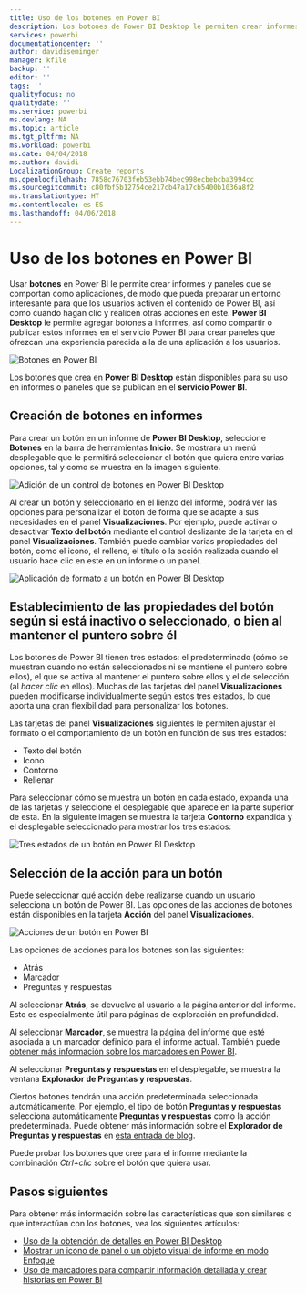 ```yaml
---
title: Uso de los botones en Power BI
description: Los botones de Power BI Desktop le permiten crear informes y paneles que se comportan como aplicaciones y profundizan en la interacción con los usuarios
services: powerbi
documentationcenter: ''
author: davidiseminger
manager: kfile
backup: ''
editor: ''
tags: ''
qualityfocus: no
qualitydate: ''
ms.service: powerbi
ms.devlang: NA
ms.topic: article
ms.tgt_pltfrm: NA
ms.workload: powerbi
ms.date: 04/04/2018
ms.author: davidi
LocalizationGroup: Create reports
ms.openlocfilehash: 7858c76703feb53ebb74bec998ecbebcba3994cc
ms.sourcegitcommit: c80fbf5b12754ce217cb47a17cb5400b1036a8f2
ms.translationtype: HT
ms.contentlocale: es-ES
ms.lasthandoff: 04/06/2018
---
```

# <a name="using-buttons-in-power-bi"></a>Uso de los botones en Power BI
Usar **botones** en Power BI le permite crear informes y paneles que se comportan como aplicaciones, de modo que pueda preparar un entorno interesante para que los usuarios activen el contenido de Power BI, así como cuando hagan clic y realicen otras acciones en este. **Power BI Desktop** le permite agregar botones a informes, así como compartir o publicar estos informes en el servicio Power BI para crear paneles que ofrezcan una experiencia parecida a la de una aplicación a los usuarios.

![Botones en Power BI](media/desktop-buttons/desktop-buttons_01.png)

Los botones que crea en **Power BI Desktop** están disponibles para su uso en informes o paneles que se publican en el **servicio Power BI**.

## <a name="creating-buttons-in-reports"></a>Creación de botones en informes
Para crear un botón en un informe de **Power BI Desktop**, seleccione **Botones** en la barra de herramientas **Inicio**. Se mostrará un menú desplegable que le permitirá seleccionar el botón que quiera entre varias opciones, tal y como se muestra en la imagen siguiente. 

![Adición de un control de botones en Power BI Desktop](media/desktop-buttons/desktop-buttons_02.png)

Al crear un botón y seleccionarlo en el lienzo del informe, podrá ver las opciones para personalizar el botón de forma que se adapte a sus necesidades en el panel **Visualizaciones**. Por ejemplo, puede activar o desactivar **Texto del botón** mediante el control deslizante de la tarjeta en el panel **Visualizaciones**. También puede cambiar varias propiedades del botón, como el icono, el relleno, el título o la acción realizada cuando el usuario hace clic en este en un informe o un panel.

![Aplicación de formato a un botón en Power BI Desktop](media/desktop-buttons/desktop-buttons_03.png)

## <a name="set-button-properties-when-idle-hovered-over-or-selected"></a>Establecimiento de las propiedades del botón según si está inactivo o seleccionado, o bien al mantener el puntero sobre él

Los botones de Power BI tienen tres estados: el predeterminado (cómo se muestran cuando no están seleccionados ni se mantiene el puntero sobre ellos), el que se activa al mantener el puntero sobre ellos y el de selección (al *hacer clic* en ellos). Muchas de las tarjetas del panel **Visualizaciones** pueden modificarse individualmente según estos tres estados, lo que aporta una gran flexibilidad para personalizar los botones.

Las tarjetas del panel **Visualizaciones** siguientes le permiten ajustar el formato o el comportamiento de un botón en función de sus tres estados:

* Texto del botón
* Icono
* Contorno
* Rellenar

Para seleccionar cómo se muestra un botón en cada estado, expanda una de las tarjetas y seleccione el desplegable que aparece en la parte superior de esta. En la siguiente imagen se muestra la tarjeta **Contorno** expandida y el desplegable seleccionado para mostrar los tres estados:

![Tres estados de un botón en Power BI Desktop](media/desktop-buttons/desktop-buttons_04.png)


## <a name="select-the-action-for-a-button"></a>Selección de la acción para un botón

Puede seleccionar qué acción debe realizarse cuando un usuario selecciona un botón de Power BI. Las opciones de las acciones de botones están disponibles en la tarjeta **Acción** del panel **Visualizaciones**.

![Acciones de un botón en Power BI](media/desktop-buttons/desktop-buttons_05.png)

Las opciones de acciones para los botones son las siguientes:

* Atrás
* Marcador
* Preguntas y respuestas

Al seleccionar **Atrás**, se devuelve al usuario a la página anterior del informe. Esto es especialmente útil para páginas de exploración en profundidad.

Al seleccionar **Marcador**, se muestra la página del informe que esté asociada a un marcador definido para el informe actual. También puede [obtener más información sobre los marcadores en Power BI](desktop-bookmarks.md). 

Al seleccionar **Preguntas y respuestas** en el desplegable, se muestra la ventana **Explorador de Preguntas y respuestas**. 

Ciertos botones tendrán una acción predeterminada seleccionada automáticamente. Por ejemplo, el tipo de botón **Preguntas y respuestas** selecciona automáticamente **Preguntas y respuestas** como la acción predeterminada. Puede obtener más información sobre el **Explorador de Preguntas y respuestas** en [esta entrada de blog](https://powerbi.microsoft.com/blog/power-bi-desktop-april-2018-feature-summary/#Q&AExplorer).

Puede probar los botones que cree para el informe mediante la combinación *Ctrl+clic* sobre el botón que quiera usar. 

## <a name="next-steps"></a>Pasos siguientes
Para obtener más información sobre las características que son similares o que interactúan con los botones, vea los siguientes artículos:

* [Uso de la obtención de detalles en Power BI Desktop](desktop-drillthrough.md)
* [Mostrar un icono de panel o un objeto visual de informe en modo Enfoque](service-focus-mode.md)
* [Uso de marcadores para compartir información detallada y crear historias en Power BI](desktop-bookmarks.md)

